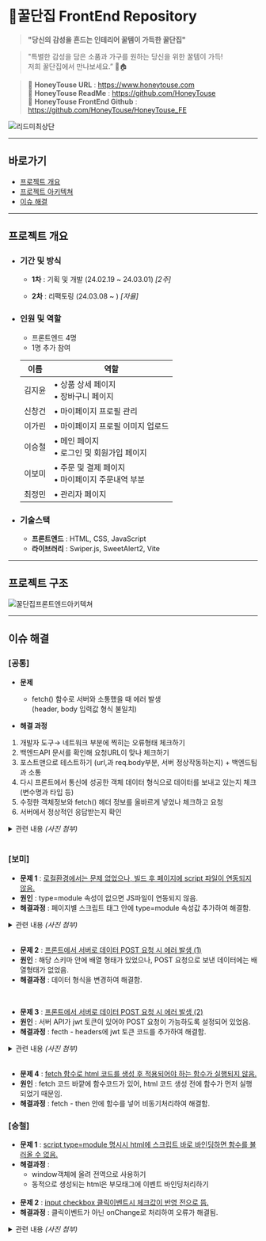 # 🐝꿀단집 FrontEnd Repository

> **"당신의 감성을 흔드는 인테리어 꿀템이 가득한 꿀단집"**

> "특별한 감성을 담은 소품과 가구를 원하는 당신을 위한 꿀템이 가득!<br>
> 저희 꿀단집에서 만나보세요.” 🍯🏠

> 📌 <b>HoneyTouse URL</b> : https://www.honeytouse.com<br>
> 📌 <b>HoneyTouse ReadMe</b> : https://github.com/HoneyTouse<br>
> 📌 <b>HoneyTouse FrontEnd Github</b> : https://github.com/HoneyTouse/HoneyTouse_FE

![리드미최상단](https://github.com/HoneyTouse/HoneyTouse_BE/assets/127278410/6374c883-fad2-40ad-bec2-01fcf71cac01)

---

## 바로가기

- [프로젝트 개요](#프로젝트-개요)<br>
- [프로젝트 아키텍쳐](#프로젝트-아키텍쳐)<br>
- [이슈 해결](#이슈-해결)<br>

---

## 프로젝트 개요

- ### 기간 및 방식 <br>

  - <b>1차</b> : 기획 및 개발 (24.02.19 ~ 24.03.01) <i>[2주]</i><br>

  - <b>2차</b> : 리팩토링 (24.03.08 ~ ) <i>[자율]</i><br>

- ### 인원 및 역할 <br>

  - 프론트엔드 4명<br>
  - 1명 추가 참여

  | 이름   | 역할                                                |
  | ------ | --------------------------------------------------- |
  | 김지윤 | • 상품 상세 페이지<br> • 장바구니 페이지            |
  | 신창건 | • 마이페이지 프로필 관리                            |
  | 이가린 | • 마이페이지 프로필 이미지 업로드                   |
  | 이승철 | • 메인 페이지<br> • 로그인 및 회원가입 페이지       |
  | 이보미 | • 주문 및 결제 페이지<br>• 마이페이지 주문내역 부분 |
  | 최정민 | • 관리자 페이지                                     |

- ### 기술스택 <br>

  - <b>프론트엔드</b> : HTML, CSS, JavaScript
  - <b>라이브러리</b> : Swiper.js, SweetAlert2, Vite

---

## 프로젝트 구조

![꿀단집프론트엔드아키텍쳐](https://github.com/TripTeller-repository/TripTeller_BE/assets/127278410/886477e0-208e-4846-9f00-7a36aa6c020b)

---

## 이슈 해결

### [공통]

- <b>문제</b><br>

  - fetch() 함수로 서버와 소통했을 때 에러 발생<br> (header, body 입력값 형식 불일치)

- <b>해결 과정</b> 
1) 개발자 도구→ 네트워크 부분에 찍히는 오류형태 체크하기 
2) 백엔드API 문서를 확인해 요청URL이 맞나 체크하기 
3) 포스트맨으로 테스트하기 (url,과 req.body부분, 서버 정상작동하는지) + 백엔드팀과 소통 
4) 다시 프론트에서 통신에 성공한 객체 데이터 형식으로 데이터를 보내고 있는지 체크 (변수명과 타입 등) 
5) 수정한 객체정보와 fetch() 헤더 정보를 올바르게 넣었나 체크하고 요청 
6) 서버에서 정상적인 응답받는지 확인
<details>
<summary>관련 내용 <i>(사진 첨부)</i></summary>
<div markdown="1">

디스코드 소통 과정

1. 이슈공유

   ![image](https://github.com/TripTeller-repository/TripTeller_BE/assets/127278410/806bb0fa-2e98-4333-91bf-4dc111e1f2e5)

2. 프론트에서 코드값 체크해보기

   ![image](https://github.com/TripTeller-repository/TripTeller_BE/assets/127278410/75ccc673-c255-48e6-b006-927a11e42b26)

3. 백엔드에서 API 체크하고 성공하는 테스트 요청 예시값 보여주기

   ![image](https://github.com/TripTeller-repository/TripTeller_BE/assets/127278410/7f4ef013-2e23-472d-92a0-62926d863e98)

4. 프론트에서 테스트 진행

   ![image](https://github.com/TripTeller-repository/TripTeller_BE/assets/127278410/3c8642ae-c082-4bf9-997f-a639c24cb148)

   ![image](https://github.com/TripTeller-repository/TripTeller_BE/assets/127278410/1fa75ad4-8ad2-42d9-93b3-31d628f36673)

5. 서버에서 응답받은값 체크
   ![image](https://github.com/TripTeller-repository/TripTeller_BE/assets/127278410/92806b4e-e21b-4cb5-9dc4-acf93ff8c44c)

</div>
</details>
<br>

### [보미]

- <b>문제 1</b> : <u>로컬환경에서는 문제 없었으나, 빌드 후 페이지에 script 파일이 연동되지 않음.</u>
- <b>원인</b> : type=module 속성이 없으면 JS파일이 연동되지 않음.
- <b>해결과정</b> : 페이지별 스크립트 태그 안에 type=module 속성값 추가하여 해결함.
<details>
<summary>관련 내용 <i>(사진 첨부)</i></summary>
<div markdown="1">
수정 전

![보미1-1](https://github.com/TripTeller-repository/TripTeller_BE/assets/127278410/ed6247d4-3995-47da-9d8e-923bf758d5d8)

수정 후

![보미1-2](https://github.com/TripTeller-repository/TripTeller_BE/assets/127278410/b3e8fec3-cfbf-43c9-8d92-6ad7e9c3ab9c)

</div>
</details>
<br>

- <b>문제 2</b> : <u>프론트에서 서버로 데이터 POST 요청 시 에러 발생 (1)</u>
- <b>원인</b> : 해당 스키마 안에 배열 형태가 있었으나, POST 요청으로 보낸 데이터에는 배열형태가 없었음.
- <b>해결과정</b> : 데이터 형식을 변경하여 해결함.

<br>

- <b>문제 3</b> : <u>프론트에서 서버로 데이터 POST 요청 시 에러 발생 (2)</u>
- <b>원인</b> : 서버 API가 jwt 토큰이 있어야 POST 요청이 가능하도록 설정되어 있었음.
- <b>해결과정</b> : fecth - headers에 jwt 토큰 코드를 추가하여 해결함.
<details>
<summary>관련 내용 <i>(사진 첨부)</i></summary>
<div markdown="1">

![보미3](https://github.com/TripTeller-repository/TripTeller_BE/assets/127278410/7e43eda1-38cb-4f8c-94b3-232380a86dc1)

</div>
</details>
<br>

- <b>문제 4</b> : <u>fetch 함수로 html 코드를 생성 후 적용되어야 하는 함수가 실행되지 않음.</u>
- <b>원인</b> : fetch 코드 바깥에 함수코드가 있어, html 코드 생성 전에 함수가 먼저 실행되었기 때문임.
- <b>해결과정</b> : fetch - then 안에 함수를 넣어 비동기처리하여 해결함.
  <br>

### [승철]

- <b>문제 1</b> : <u>script type=module 명시시 html에 스크립트 바로 바인딩하면 함수를 불러올 수 없음.</u>
- <b>해결과정</b> :
  - window객체에 올려 전역으로 사용하기<br>
  - 동적으로 생성되는 html은 부모태그에 이벤트 바인딩처리하기
    <br><br>
- <b>문제 2</b> : <u>input checkbox 클릭이벤트시 체크값이 반영 전으로 뜸.</u><br>
- <b>해결과정</b> : 클릭이벤트가 아닌 onChange로 처리하여 오류가 해결됨.

<details>
<summary>관련 내용 <i>(사진 첨부)</i></summary>
<div markdown="1">
1. script type=module 명시시 html에 스크립트 바로 바인딩하면 함수를 불러올수 없음

![승철1](https://github.com/TripTeller-repository/TripTeller_BE/assets/127278410/842e956d-58b8-4a36-877f-46be6aad1567)

<br>

2. input checkbox 클릭이벤트시 체크값이 반영전으로 뜨던 현상<br>

![승철2](https://github.com/TripTeller-repository/TripTeller_BE/assets/127278410/1935f25a-65ae-4d6c-8097-04e53a839ddc)

</div>
</details>
